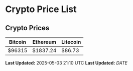 # Crypto Price List

## Crypto Prices
| Bitcoin | Ethereum | Litecoin |
| ------- | -------- | -------- |
| $96315 | $1837.24 | $86.73 |
**Last Updated:** 2025-05-03 21:10 UTC
**Last Updated:** $DATE$

